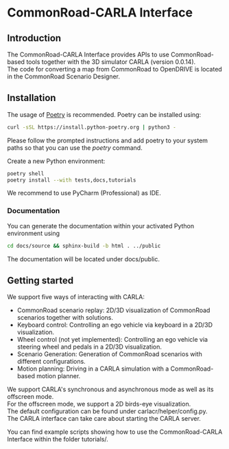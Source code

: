 # CommonRoad-CARLA Interface
## Introduction
The CommonRoad-CARLA Interface provides APIs to use CommonRoad-based tools together with the 3D simulator CARLA (version 0.0.14).   
The code for converting a map from CommonRoad to OpenDRIVE is located in the CommonRoad Scenario Designer.

## Installation
The usage of [Poetry](https://python-poetry.org/) is recommended. 
Poetry can be installed using:
```bash
curl -sSL https://install.python-poetry.org | python3 -
```
Please follow the prompted instructions and add poetry to your system paths so that you can use the _poetry_ command.

Create a new Python environment:
```bash
poetry shell
poetry install --with tests,docs,tutorials
```
We recommend to use PyCharm (Professional) as IDE.

### Documentation
You can generate the documentation within your activated Python environment using
```bash
cd docs/source && sphinx-build -b html . ../public
```
The documentation will be located under docs/public. 


## Getting started
We support five ways of interacting with CARLA:
- CommonRoad scenario replay: 2D/3D visualization of CommonRoad scenarios together with solutions.  
- Keyboard control: Controlling an ego vehicle via keyboard in a 2D/3D visualization.
- Wheel control (not yet implemented): Controlling an ego vehicle via steering wheel and pedals in a 2D/3D visualization.
- Scenario Generation: Generation of CommonRoad scenarios with different configurations.
- Motion planning: Driving in a CARLA simulation with a CommonRoad-based motion planner.

We support CARLA's synchronous and asynchronous mode as well as its offscreen mode.  
For the offscreen mode, we support a 2D birds-eye visualization.  
The default configuration can be found under carlacr/helper/config.py.  
The CARLA interface can take care about starting the CARLA server.

You can find example scripts showing how to use the CommonRoad-CARLA Interface within the folder tutorials/.











